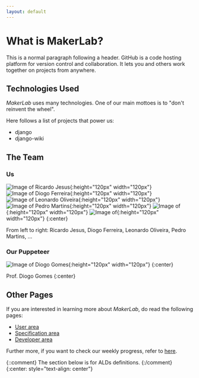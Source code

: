 ```yaml
---
layout: default
---
```


# What is MakerLab?

This is a normal paragraph following a header. GitHub is a code hosting
platform for version control and collaboration. It lets you and others work
together on projects from anywhere.

## Technologies Used

_MakerLab_ uses many technologies. One of our main mottoes is to "don't
reinvent the wheel".

Here follows a list of projects that power us:
*   django
*   django-wiki

## The Team

### Us

![Image of Ricardo Jesus](https://avatars1.githubusercontent.com/u/11319180?v=3&s=460){:height="120px" width="120px"}
![Image of Diogo Ferreira](https://avatars2.githubusercontent.com/u/11805521?v=3&s=460){:height="120px" width="120px"}
![Image of Leonardo Oliveira](https://avatars0.githubusercontent.com/u/10348875?v=3&s=460){:height="120px" width="120px"}
![Image of Pedro Martins](https://avatars2.githubusercontent.com/u/10819202?v=3&s=460){:height="120px" width="120px"}
![Image of ](https://octodex.github.com/images/original.png){:height="120px" width="120px"}
![Image of ](https://octodex.github.com/images/original.png){:height="120px" width="120px"}
{:center}

From left to right: Ricardo Jesus, Diogo Ferreira, Leonardo Oliveira, Pedro
Martins, ...

### Our Puppeteer

![Image of Diogo Gomes](https://avatars1.githubusercontent.com/u/137684?v=3&s=460){:height="120px" width="120px"}
{:center}

Prof. Diogo Gomes
{:center}

## Other Pages

If you are interested in learning more about _MakerLab_, do read the following
pages:
*   [User area](pages/user.html)
*   [Specification area](pages/specification.html)
*   [Developer area](pages/developer.html)

Further more, if you want to check our weekly progress, refer to
[here](pages/log.html).

{::comment}
The section below is for ALDs definitions.
{:/comment}
{:center: style="text-align: center"}
